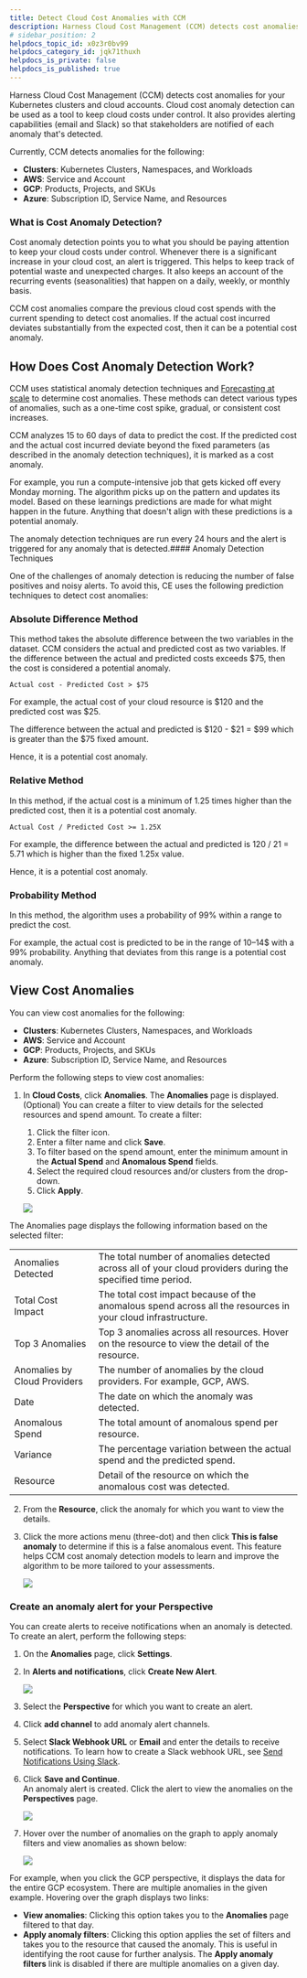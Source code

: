 ```yaml
---
title: Detect Cloud Cost Anomalies with CCM
description: Harness Cloud Cost Management (CCM) detects cost anomalies for your Kubernetes clusters and cloud accounts. Cloud cost anomaly detection can be used as a tool to keep cloud costs under control. It al…
# sidebar_position: 2
helpdocs_topic_id: x0z3r0bv99
helpdocs_category_id: jqk71thuxh
helpdocs_is_private: false
helpdocs_is_published: true
---
```


Harness Cloud Cost Management (CCM) detects cost anomalies for your Kubernetes clusters and cloud accounts. Cloud cost anomaly detection can be used as a tool to keep cloud costs under control. It also provides alerting capabilities (email and Slack) so that stakeholders are notified of each anomaly that's detected.

Currently, CCM detects anomalies for the following:

* **Clusters**: Kubernetes Clusters, Namespaces, and Workloads
* **AWS**: Service and Account
* **GCP**: Products, Projects, and SKUs
* **Azure**: Subscription ID, Service Name, and Resources

### What is Cost Anomaly Detection?

Cost anomaly detection points you to what you should be paying attention to keep your cloud costs under control. Whenever there is a significant increase in your cloud cost, an alert is triggered. This helps to keep track of potential waste and unexpected charges. It also keeps an account of the recurring events (seasonalities) that happen on a daily, weekly, or monthly basis.

CCM cost anomalies compare the previous cloud cost spends with the current spending to detect cost anomalies. If the actual cost incurred deviates substantially from the expected cost, then it can be a potential cost anomaly.

## How Does Cost Anomaly Detection Work?

CCM uses statistical anomaly detection techniques and [Forecasting at scale](https://peerj.com/preprints/3190/) to determine cost anomalies. These methods can detect various types of anomalies, such as a one-time cost spike, gradual, or consistent cost increases.

CCM analyzes 15 to 60 days of data to predict the cost. If the predicted cost and the actual cost incurred deviate beyond the fixed parameters (as described in the anomaly detection techniques), it is marked as a cost anomaly.

For example, you run a compute-intensive job that gets kicked off every Monday morning. The algorithm picks up on the pattern and updates its model. Based on these learnings predictions are made for what might happen in the future. Anything that doesn't align with these predictions is a potential anomaly.

The anomaly detection techniques are run every 24 hours and the alert is triggered for any anomaly that is detected.#### Anomaly Detection Techniques

One of the challenges of anomaly detection is reducing the number of false positives and noisy alerts. To avoid this, CE uses the following prediction techniques to detect cost anomalies:

### Absolute Difference Method

This method takes the absolute difference between the two variables in the dataset. CCM considers the actual and predicted cost as two variables. If the difference between the actual and predicted costs exceeds $75, then the cost is considered a potential anomaly.

`Actual cost - Predicted Cost > $75`

For example, the actual cost of your cloud resource is $120 and the predicted cost was $25.

The difference between the actual and predicted is $120 - $21 = $99 which is greater than the $75 fixed amount.

Hence, it is a potential cost anomaly.

### Relative Method

In this method, if the actual cost is a minimum of 1.25 times higher than the predicted cost, then it is a potential cost anomaly.

`Actual Cost / Predicted Cost >= 1.25X`

For example, the difference between the actual and predicted is 120 / 21 = 5.71 which is higher than the fixed 1.25x value.

Hence, it is a potential cost anomaly.

### Probability Method

In this method, the algorithm uses a probability of 99% within a range to predict the cost.

For example, the actual cost is predicted to be in the range of 10–14$ with a 99% probability. Anything that deviates from this range is a potential cost anomaly.

## View Cost Anomalies

You can view cost anomalies for the following:

* **Clusters**: Kubernetes Clusters, Namespaces, and Workloads
* **AWS**: Service and Account
* **GCP**: Products, Projects, and SKUs
* **Azure**: Subscription ID, Service Name, and Resources

Perform the following steps to view cost anomalies:

1. In **Cloud Costs**, click **Anomalies**. The **Anomalies** page is displayed.  
(Optional) You can create a filter to view details for the selected resources and spend amount. To create a filter:
   1. Click the filter icon.
   2. Enter a filter name and click **Save**.
   3. To filter based on the spend amount, enter the minimum amount in the **Actual Spend** and **Anomalous Spend** fields.
   4. Select the required cloud resources and/or clusters from the drop-down.
   5. Click **Apply**.
   
     ![](./static/detect-cloud-cost-anomalies-with-ccm-00.png)

The Anomalies page displays the following information based on the selected filter:

|  |  |
| --- | --- |
| Anomalies Detected | The total number of anomalies detected across all of your cloud providers during the specified time period. |
| Total Cost Impact | The total cost impact because of the anomalous spend across all the resources in your cloud infrastructure. |
| Top 3 Anomalies | Top 3 anomalies across all resources. Hover on the resource to view the detail of the resource. |
| Anomalies by Cloud Providers | The number of anomalies by the cloud providers. For example, GCP, AWS. |
| Date | The date on which the anomaly was detected. |
| Anomalous Spend | The total amount of anomalous spend per resource. |
| Variance | The percentage variation between the actual spend and the predicted spend. |
| Resource | Detail of the resource on which the anomalous cost was detected. |

2. From the **Resource**, click the anomaly for which you want to view the details.
   
3. Click the more actions menu (three-dot) and then click **This is false anomaly** to determine if this is a false anomalous event. This feature helps CCM cost anomaly detection models to learn and improve the algorithm to be more tailored to your assessments.
   
     ![](./static/detect-cloud-cost-anomalies-with-ccm-02.png)

### Create an anomaly alert for your Perspective

You can create alerts to receive notifications when an anomaly is detected. To create an alert, perform the following steps:

1. On the **Anomalies** page, click **Settings**.
2. In **Alerts and notifications**, click **Create New Alert**.
   
     ![](./static/detect-cloud-cost-anomalies-with-ccm-03.png)
3. Select the **Perspective** for which you want to create an alert.
4. Click **add channel** to add anomaly alert channels.
5. Select **Slack Webhook URL** or **Email** and enter the details to receive notifications. To learn how to create a Slack webhook URL, see [Send Notifications Using Slack](../../../platform/5_Notifications/send-notifications-using-slack.md#step-1-create-a-slack-app-and-webhook-for-your-channel).
6. Click **Save and Continue**.  
   An anomaly alert is created. Click the alert to view the anomalies on the **Perspectives** page.

   ![](./static/detect-cloud-cost-anomalies-with-ccm-04.png)
   	  

7. Hover over the number of anomalies on the graph to apply anomaly filters and view anomalies as shown below:
   
     ![](./static/detect-cloud-cost-anomalies-with-ccm-05.gif)

For example, when you click the GCP perspective, it displays the data for the entire GCP ecosystem. There are multiple anomalies in the given example. Hovering over the graph displays two links:

* **View anomalies**: Clicking this option takes you to the **Anomalies** page filtered to that day.
* **Apply anomaly filters**: Clicking this option applies the set of filters and takes you to the resource that caused the anomaly. This is useful in identifying the root cause for further analysis. The **Apply anomaly filters** link is disabled if there are multiple anomalies on a given day.

